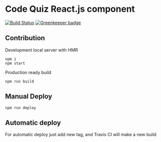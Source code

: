 # Code Quiz React.js component
[![Build Status](https://travis-ci.org/js-quiz/js-quiz-web-app.svg?branch=master)](https://travis-ci.org/js-quiz/js-quiz-web-app)
[![Greenkeeper badge](https://badges.greenkeeper.io/pure-js/js-exercises.svg)](https://greenkeeper.io/)

## Contribution
Development local server with HMR
```
npm i
npm start
```
Production ready build
```
npm run build
```

## Manual Deploy
```
npm run deploy
```
## Automatic deploy
For automatic deploy just add new tag, and Travis CI will make a new build
